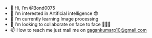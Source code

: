 - 👋 Hi, I’m @Bond0075 
- 👀 I’m interested in Artificial intelligence 😎
- 🌱 I’m currently learning Image processing 
- 💞️ I’m looking to collaborate on face to face 🤞🤷‍♂️
- 📫 How to reach me just mail me on gagankumarp10@gmail.com

<!---
Bond0075/Bond0075 is a ✨ special ✨ repository because its `README.md` (this file) appears on your GitHub profile.
You can click the Preview link to take a look at your changes.
--->


